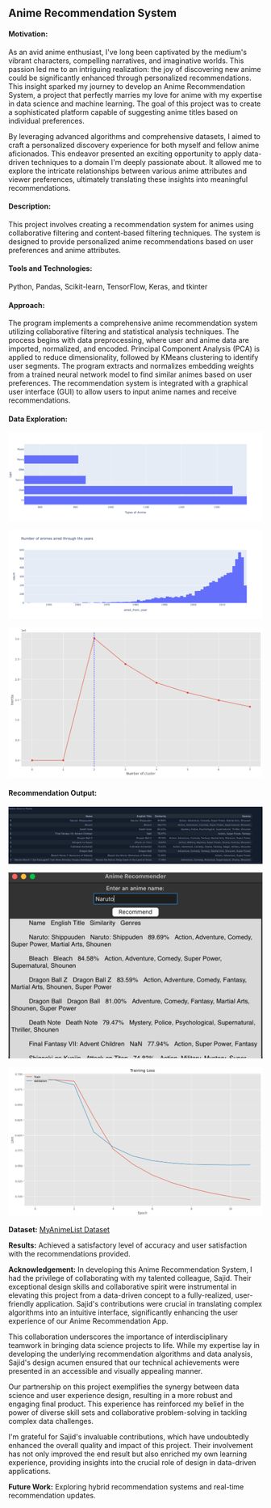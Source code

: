 ## Anime Recommendation System

#### Motivation:

As an avid anime enthusiast, I've long been captivated by the medium's vibrant characters, compelling narratives, and imaginative worlds. This passion led me to an intriguing realization: the joy of discovering new anime could be significantly enhanced through personalized recommendations. This insight sparked my journey to develop an Anime Recommendation System, a project that perfectly marries my love for anime with my expertise in data science and machine learning. The goal of this project was to create a sophisticated platform capable of suggesting anime titles based on individual preferences.
    
By leveraging advanced algorithms and comprehensive datasets, I aimed to craft a personalized discovery experience for both myself and fellow anime aficionados. This endeavor presented an exciting opportunity to apply data-driven techniques to a domain I'm deeply passionate about. It allowed me to explore the intricate relationships between various anime attributes and viewer preferences, ultimately translating these insights into meaningful recommendations.
    
#### Description:

This project involves creating a recommendation system for animes using collaborative filtering and content-based filtering techniques. The system is designed to provide personalized anime recommendations based on user preferences and anime attributes.

#### Tools and Technologies:
Python, Pandas, Scikit-learn, TensorFlow, Keras, and tkinter
    
#### Approach:

The program implements a comprehensive anime recommendation system utilizing collaborative filtering and statistical analysis techniques. The process begins with data preprocessing, where user and anime data are imported, normalized, and encoded. Principal Component Analysis (PCA) is applied to reduce dimensionality, followed by KMeans clustering to identify user segments. The program extracts and normalizes embedding weights from a trained neural network model to find similar animes based on user preferences. The recommendation system is integrated with a graphical user interface (GUI) to allow users to input anime names and receive recommendations.
    
#### Data Exploration:

  ![Data Exploration 1](https://github.com/DSM2499/recomendation_system/blob/main/Photos/Anime%20recommendation%20photos/Anime%20Distribution.png)

  ![Data Exploration 2](https://github.com/DSM2499/recomendation_system/blob/main/Photos/Anime%20recommendation%20photos/Anime%20through%20the%20years.png)

  ![Data Exploration 3](https://github.com/DSM2499/recomendation_system/blob/main/Photos/Anime%20recommendation%20photos/Clustering%20for%20users.png)

#### Recommendation Output:

  ![Recommendation Output 1](https://github.com/DSM2499/recomendation_system/blob/main/Photos/Anime%20recommendation%20photos/Portfolio%20Recommendation%20Example.png)

  ![Recommendation Output 2](https://github.com/DSM2499/recomendation_system/blob/main/Photos/Anime%20recommendation%20photos/Recommendation%20GUI.png)

  ![Recommendation Outpout 3](https://github.com/DSM2499/recomendation_system/blob/main/Photos/Anime%20recommendation%20photos/Training%20loss%20vs%20Validation%20Loss%20(1).png)


**Dataset:**
    [MyAnimeList Dataset](https://www.kaggle.com/datasets/dbdmobile/myanimelist-dataset)

**Results:**
    Achieved a satisfactory level of accuracy and user satisfaction with the recommendations provided.

**Acknowledgement:**
    In developing this Anime Recommendation System, I had the privilege of collaborating with my talented colleague, Sajid. Their exceptional design skills and collaborative spirit were instrumental in elevating this project from a data-driven concept to a fully-realized, user-friendly application. Sajid's contributions were crucial in translating complex algorithms into an intuitive interface, significantly enhancing the user experience of our Anime Recommendation App.
    
This collaboration underscores the importance of interdisciplinary teamwork in bringing data science projects to life. While my expertise lay in developing the underlying recommendation algorithms and data analysis, Sajid's design acumen ensured that our technical achievements were presented in an accessible and visually appealing manner.
    
Our partnership on this project exemplifies the synergy between data science and user experience design, resulting in a more robust and engaging final product. This experience has reinforced my belief in the power of diverse skill sets and collaborative problem-solving in tackling complex data challenges.
    
I'm grateful for Sajid's invaluable contributions, which have undoubtedly enhanced the overall quality and impact of this project. Their involvement has not only improved the end result but also enriched my own learning experience, providing insights into the crucial role of design in data-driven applications.
    
**Future Work:**
    Exploring hybrid recommendation systems and real-time recommendation updates.
